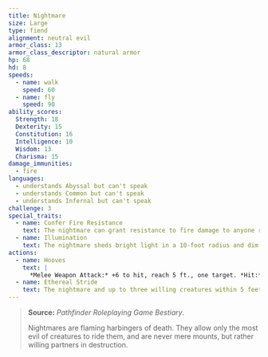 ```yaml
---
title: Nightmare
size: Large
type: fiend
alignment: neutral evil
armor_class: 13
armor_class_descriptor: natural armor
hp: 68
hd: 8
speeds:
  - name: walk
    speed: 60
  - name: fly
    speed: 90
ability_scores:
  Strength: 18
  Dexterity: 15
  Constitution: 16
  Intelligence: 10
  Wisdom: 13
  Charisma: 15
damage_immunities:
  - fire
languages:
  - understands Abyssal but can't speak
  - understands Common but can't speak
  - understands Infernal but can't speak
challenge: 3
special_traits:
  - name: Confer Fire Resistance
    text: The nightmare can grant resistance to fire damage to anyone riding it.
  - name: Illumination
    text: The nightmare sheds bright light in a 10-foot radius and dim light for an additional 10 feet.
actions:
  - name: Hooves
    text: |
      *Melee Weapon Attack:* +6 to hit, reach 5 ft., one target. *Hit:* 13 (2d8 + 4) bludgeoning damage plus  7 (2d6) fire damage.
  - name: Ethereal Stride
    text: The nightmare and up to three willing creatures within 5 feet of it magically enter the  Ethereal Plane from the Material Plane, or vice versa.
---
```


> **Source:** *Pathfinder Roleplaying Game Bestiary*.
>
> Nightmares are flaming harbingers of death. They allow only the most evil of creatures to ride them, and are never mere mounts, but rather willing partners in destruction.
